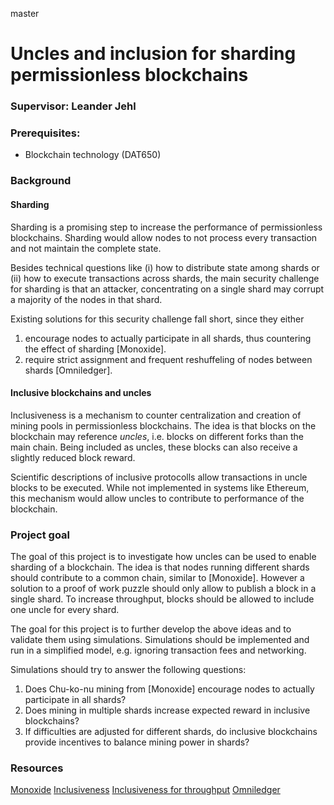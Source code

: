 master
# Uncles and inclusion for sharding permissionless blockchains

### Supervisor: Leander Jehl

### Prerequisites:

- Blockchain technology (DAT650)

### Background

#### Sharding
Sharding is a promising step to increase the performance of permissionless blockchains. 
Sharding would allow nodes to not process every transaction and not maintain the complete state.

Besides technical questions like (i) how to distribute state among shards or (ii) how to execute transactions across shards,
the main security challenge for sharding is that an attacker, concentrating on a single shard may corrupt a majority of the nodes in that shard.

Existing solutions for this security challenge fall short, since they either 
1. encourage nodes to actually participate in all shards, thus countering the effect of sharding [Monoxide]. 
2. require strict assignment and frequent reshuffeling of nodes between shards [Omniledger].

#### Inclusive blockchains and uncles
Inclusiveness is a mechanism to counter centralization and creation of mining pools in permissionless blockchains.
The idea is that blocks on the blockchain may reference *uncles*, i.e. blocks on different forks than the main chain. Being included as uncles, these
blocks can also receive a slightly reduced block reward.

Scientific descriptions of inclusive protocolls allow transactions in uncle blocks to be executed. 
While not implemented in systems like Ethereum, this mechanism would allow uncles to contribute to performance of the blockchain.

### Project goal
The goal of this project is to investigate how uncles can be used to enable sharding of a blockchain.
The idea is that nodes running different shards should contribute to a common chain, similar to [Monoxide].
However a solution to a proof of work puzzle should only allow to publish a block in a single shard.
To increase throughput, blocks should be allowed to include one uncle for every shard.

The goal for this project is to further develop the above ideas and to validate them using simulations.
Simulations should be implemented and run in a simplified model, e.g. ignoring transaction fees and networking.

Simulations should try to answer the following questions:
1. Does Chu-ko-nu mining from [Monoxide] encourage nodes to actually participate in all shards?
2. Does mining in multiple shards increase expected reward in inclusive blockchains?
3. If difficulties are adjusted for different shards, do inclusive blockchains provide incentives to balance mining power in shards?

### Resources
[Monoxide](https://www.usenix.org/conference/nsdi19/presentation/wang-jiaping)
[Inclusiveness](https://fc15.ifca.ai/preproceedings/paper_101.pdf)
[Inclusiveness for throughput](https://arxiv.org/pdf/1805.03870.pdf)
[Omniledger](https://blog.acolyer.org/2018/02/09/omniledger-a-secure-scale-out-decentralized-ledger-via-sharding/)




